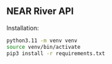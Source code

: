 ## NEAR River API

Installation:

```bash
python3.11 -m venv venv
source venv/bin/activate
pip3 install -r requirements.txt
```